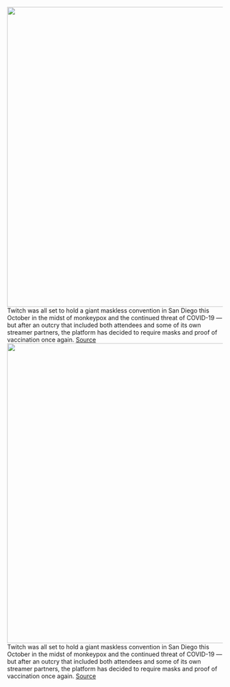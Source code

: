 <img src='https://cdn.vox-cdn.com/thumbor/y2XxORGbYG96Ttf32xdfLl2ROHg=/0x0:2048x1365/1200x800/filters:focal(861x520:1187x846)/cdn.vox-cdn.com/uploads/chorus_image/image/71237807/TwitchCon_Keynote_1.0.0.jpg' width='700px' /><br/>
Twitch was all set to hold a giant maskless convention in San Diego this October in the midst of monkeypox and the continued threat of COVID-19 — but after an outcry that included both attendees and some of its own streamer partners, the platform has decided to require masks and proof of vaccination once again.
<a href='https://www.theverge.com/2022/8/12/23303457/twitch-twitchcon-2022-mask-requirement-covid-19-monkeypox'> Source <a/><img src='https://cdn.vox-cdn.com/thumbor/y2XxORGbYG96Ttf32xdfLl2ROHg=/0x0:2048x1365/1200x800/filters:focal(861x520:1187x846)/cdn.vox-cdn.com/uploads/chorus_image/image/71237807/TwitchCon_Keynote_1.0.0.jpg' width='700px' /><br/>
Twitch was all set to hold a giant maskless convention in San Diego this October in the midst of monkeypox and the continued threat of COVID-19 — but after an outcry that included both attendees and some of its own streamer partners, the platform has decided to require masks and proof of vaccination once again.
<a href='https://www.theverge.com/2022/8/12/23303457/twitch-twitchcon-2022-mask-requirement-covid-19-monkeypox'> Source <a/>